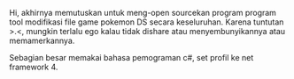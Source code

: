 Hi, akhirnya memutuskan untuk meng-open sourcekan program program tool modifikasi file game pokemon DS secara keseluruhan. Karena tuntutan >.<, mungkin terlalu ego kalau tidak dishare atau menyembunyikannya atau memamerkannya.

Sebagian besar memakai bahasa pemograman c#, set profil ke net framework 4.
